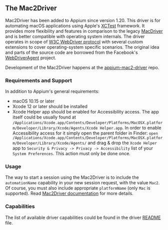 ## The Mac2Driver

Mac2Driver has been added to Appium since version 1.20.
This driver is for automating macOS applications using Apple's [XCTest](https://developer.apple.com/documentation/xctest) framework.
It provides more flexibility and features in comparison to the legacy
[MacDriver](mac.md) and is better compatible with operating system internals.
The driver operates in scope of [W3C WebDriver protocol](https://www.w3.org/TR/webdriver/) with several custom extensions to cover operating-system specific scenarios.
The original idea and parts of the source code are borrowed from the Facebook's [WebDriverAgent](https://github.com/facebookarchive/WebDriverAgent) project.

Development of the Mac2Driver happens at the
[appium-mac2-driver](https://github.com/appium/appium-mac2-driver) repo.


### Requirements and Support

In addition to Appium's general requirements:

- macOS 10.15 or later
- Xcode 12 or later should be installed
- Xcode Helper app should be enabled for Accessibility access. The app itself could be usually found at `/Applications/Xcode.app/Contents/Developer/Platforms/MacOSX.platform/Developer/Library/Xcode/Agents/Xcode Helper.app`. In order to enable Accessibility access for it simply open the parent folder in Finder: `open /Applications/Xcode.app/Contents/Developer/Platforms/MacOSX.platform/Developer/Library/Xcode/Agents/` and drag & drop the `Xcode Helper` app to `Security & Privacy -> Privacy -> Accessibility` list of your `System Preferences`. This action must only be done once.


### Usage

The way to start a session using the Mac2Driver is to include the
`automationName` capability in your new session request, with
the value `Mac2`. Of course, you must also include appropriate
`platformName` (only `Mac` is supported). Read
[Mac2Driver documentation](https://github.com/appium/appium-mac2-driver/blob/master/README.md)
for more details.


### Capabilities

The list of available driver capabilities could be found in
the driver [README](https://github.com/appium/appium-mac2-driver/blob/master/README.md) file.
